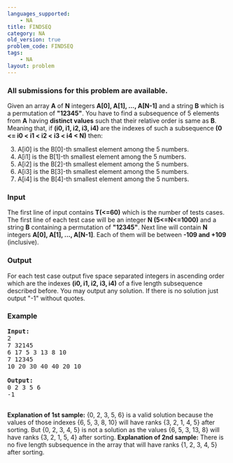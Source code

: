 ```yaml
---
languages_supported:
    - NA
title: FINDSEQ
category: NA
old_version: true
problem_code: FINDSEQ
tags:
    - NA
layout: problem
---
```

###  All submissions for this problem are available. 

Given an array **A** of **N** integers **A\[0\], A\[1\], ..., A\[N-1\]** and a string **B** which is a permutation of **"12345"**. 
You have to find a subsequence of 5 elements from **A** having **distinct values** such that their relative order is same as **B**. 
 Meaning that, if **(i0, i1, i2, i3, i4)** are the indexes of such a subsequence  **(0 <= i0 < i1 < i2 < i3 < i4 < N)** then:

3. A\[i0\] is the B\[0\]-th smallest element among the 5 numbers.
4. A\[i1\] is the B\[1\]-th smallest element among the 5 numbers.
5. A\[i2\] is the B\[2\]-th smallest element among the 5 numbers.
6. A\[i3\] is the B\[3\]-th smallest element among the 5 numbers.
7. A\[i4\] is the B\[4\]-th smallest element among the 5 numbers.
### Input

The first line of input contains **T(<=60)** which is the number of tests cases. The first line of each test case will be an integer **N (5<=N<=1000)** and a string **B** containing a permutation of **"12345"**. Next line will contain **N** integers **A\[0\], A\[1\], ..., A\[N-1\]**. Each of them will be between **-109 and +109** (inclusive).

### Output

For each test case output five space separated integers in ascending order which are the indexes **(i0, i1, i2, i3, i4)** of a five length subsequence described before. You may output any solution. If there is no solution just output "-1" without quotes.

### Example

<pre><b>Input:</b>
2
7 32145
6 17 5 3 13 8 10
7 12345
10 20 30 40 40 20 10

<b>Output:</b>
0 2 3 5 6
-1

</pre>
 **Explanation of 1st sample:** {0, 2, 3, 5, 6} is a valid solution because the values of those indexes {6, 5, 3, 8, 10} will have ranks {3, 2, 1, 4, 5} after sorting. But {0, 2, 3, 4, 5} is not a solution as the values {6, 5, 3, 13, 8} will have ranks {3, 2, 1, 5, 4} after sorting. 
 **Explanation of 2nd sample:** There is no five length subsequence in the array that will have ranks {1, 2, 3, 4, 5} after sorting.

